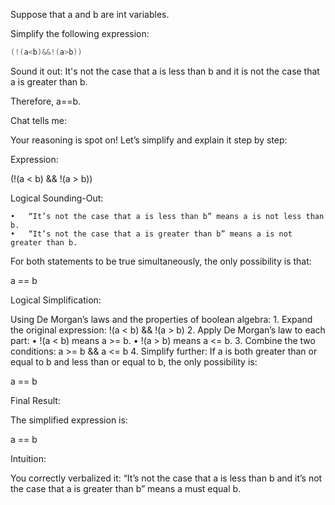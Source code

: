 Suppose that a and b are int variables.

Simplify the following expression:
```java
(!(a<b)&&!(a>b))
```

Sound it out: It's not the case that a is less than b and it is not the case that a is greater than b.

Therefore, a==b.

Chat tells me:

Your reasoning is spot on! Let’s simplify and explain it step by step:

Expression:

(!(a < b) && !(a > b))

Logical Sounding-Out:

	•	“It’s not the case that a is less than b” means a is not less than b.
	•	“It’s not the case that a is greater than b” means a is not greater than b.

For both statements to be true simultaneously, the only possibility is that:

a == b

Logical Simplification:

Using De Morgan’s laws and the properties of boolean algebra:
	1.	Expand the original expression:
!(a < b) && !(a > b)
	2.	Apply De Morgan’s law to each part:
	•	!(a < b) means a >= b.
	•	!(a > b) means a <= b.
	3.	Combine the two conditions:
a >= b && a <= b
	4.	Simplify further:
If a is both greater than or equal to b and less than or equal to b, the only possibility is:

a == b



Final Result:

The simplified expression is:

a == b

Intuition:

You correctly verbalized it: “It’s not the case that a is less than b and it’s not the case that a is greater than b” means a must equal b.